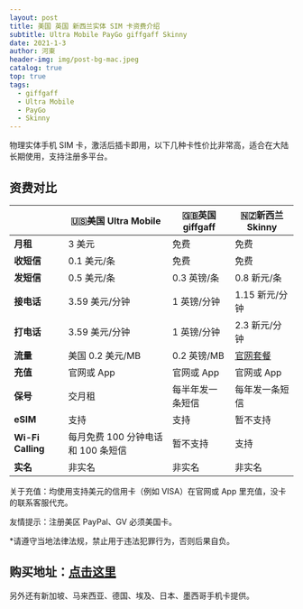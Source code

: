 ```yaml
---
layout: post
title: 美国 英国 新西兰实体 SIM 卡资费介绍
subtitle: Ultra Mobile PayGo giffgaff Skinny
date: 2021-1-3
author: 河東
header-img: img/post-bg-mac.jpeg
catalog: true
top: true
tags:
  - giffgaff
  - Ultra Mobile
  - PayGo
  - Skinny
---
```


物理实体手机 SIM 卡，激活后插卡即用，以下几种卡性价比非常高，适合在大陆长期使用，支持注册多平台。

## 资费对比

|   |  🇺🇸美国 Ultra Mobile | 🇬🇧英国 giffgaff| 🇳🇿新西兰 Skinny|
|  ----  | ----  |----  | ----  |
|  **月租**  | 3 美元 |免费  | 免费|
|  **收短信**|   0.1 美元/条   |免费  | 免费|
|  **发短信** |   0.5 美元/条   |0.3 英镑/条 | 0.8 新元/条|
| **接电话** | 3.59 美元/分钟    |1 英镑/分钟  | 1.15 新元/分钟|
| **打电话** | 3.59 美元/分钟    |1 英镑/分钟  |2.3 新元/分钟 |
|**流量**|美国 0.2 美元/MB|0.2 英镑/MB|[官网套餐](https://www.skinny.co.nz/pricing/overseas-roaming/)|
|**充值**|官网或 App		|官网或 App|官网或 App|
|**保号**|交月租|每半年发一条短信|每年发一条短信|
|**eSIM**|支持|支持|暂不支持|
|**Wi-Fi Calling**|每月免费 100 分钟电话和 100 条短信|暂不支持|支持|
|**实名**|非实名		|非实名		|非实名|

关于充值：均使用支持美元的信用卡（例如 VISA）在官网或 App 里充值，没卡的联系客服代充。

友情提示：注册美区 PayPal、GV 必须美国卡。

*请遵守当地法律法规，禁止用于违法犯罪行为，否则后果自负。

## 购买地址：[点击这里](https://simgv.com/2023/03/19/store/)

另外还有新加坡、马来西亚、德国、埃及、日本、墨西哥手机卡提供。